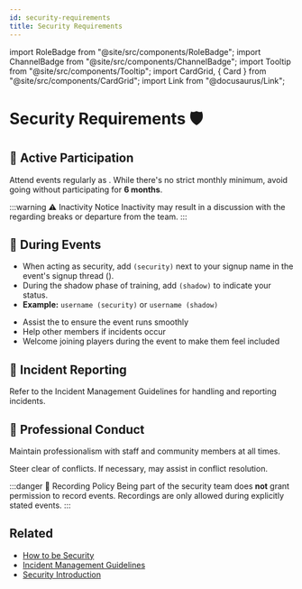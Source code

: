 ```yaml
---
id: security-requirements
title: Security Requirements
---
```


import RoleBadge from "@site/src/components/RoleBadge";
import ChannelBadge from "@site/src/components/ChannelBadge";
import Tooltip from "@site/src/components/Tooltip";
import CardGrid, { Card } from "@site/src/components/CardGrid";
import Link from "@docusaurus/Link";

# Security Requirements 🛡️

## 📅 Active Participation

<Card title="Stay Active" status="warning">
  <p>Attend events regularly as <RoleBadge role="Event Security" color="#3fa7ff" />. While there's no strict monthly minimum, avoid going without participating for <strong>6 months</strong>.</p>
</Card>

<div style={{ marginTop: "1.5rem" }} />

:::warning ⚠️ Inactivity Notice
Inactivity may result in a discussion with the <RoleBadge role="Head of Security" badgeIcon="head_of_security_role_icon.png" color="#3fa7ff" /> regarding breaks or departure from the team.
:::

## 🎉 During Events

<CardGrid columns={2}>
  <Card title="Signing Up" icon="✍️" status="info">
    <ul>
      <li>When acting as security, add <code>(security)</code> next to your signup name in the event's signup thread (<ChannelBadge variant="post" label="🧵events-signups" link="https://discord.com/channels/734595073920204940/996823116477124608" />).</li>
      <li>During the <Tooltip tip="Training phase where you observe and learn from experienced security members" bubbleColor="#d255ec" labelColor="#e68027">shadow phase</Tooltip> of training, add <code>(shadow)</code> to indicate your status.</li>
      <li><strong>Example:</strong> <code>username (security)</code> or <code>username (shadow)</code></li>
    </ul>
  </Card>
  
  <Card title="Supporting the Host" icon="🤝" status="success">
    <ul>
      <li>Assist the <RoleBadge role="Event Host" color="#f75edb" /> to ensure the event runs smoothly</li>
      <li>Help other <RoleBadge role="Event Security" color="#3fa7ff" /> members if incidents occur</li>
      <li>Welcome joining players during the event to make them feel included</li>
    </ul>
  </Card>
</CardGrid>

## 🚨 Incident Reporting

<Card title="Report Properly" status="warning">
  <p>Refer to the <Link to="./incident-management-guidelines">Incident Management Guidelines</Link> for handling and reporting incidents.</p>
</Card>

## 💼 Professional Conduct

<CardGrid columns={2}>
  <Card title="Courtesy and Respect" icon="🎩" status="success">
    <p>Maintain professionalism with staff and community members at all times.</p>
  </Card>
  
  <Card title="Avoid Drama" icon="🚫" status="warning">
    <p>Steer clear of conflicts. If necessary, <Link to="/docs/staff-roles#horny-resources-hr"><RoleBadge role="Horny Resources (HR)" badgeIcon="hr_role_icon.webp" color="#2a6eef" /></Link> may assist in conflict resolution.</p>
  </Card>
</CardGrid>

<div style={{ marginTop: "1.5rem" }} />

:::danger 🎥 Recording Policy
Being part of the security team does <strong>not</strong> grant permission to record events. Recordings are only allowed during explicitly stated events.
:::

## Related

- [How to be Security](./how-to-be-security)
- [Incident Management Guidelines](./incident-management-guidelines)
- [Security Introduction](../event-security)
